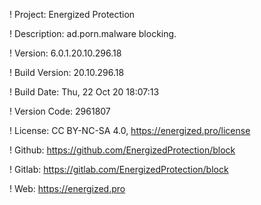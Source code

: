 ! Project: Energized Protection

! Description: ad.porn.malware blocking.

! Version: 6.0.1.20.10.296.18

! Build Version: 20.10.296.18

! Build Date: Thu, 22 Oct 20 18:07:13

! Version Code: 2961807

! License: CC BY-NC-SA 4.0, https://energized.pro/license

! Github: https://github.com/EnergizedProtection/block

! Gitlab: https://gitlab.com/EnergizedProtection/block


! Web: https://energized.pro
